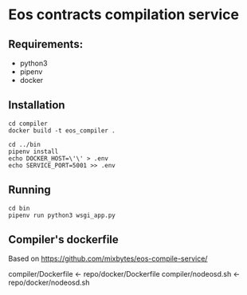 # Eos contracts compilation service

## Requirements:

- python3
- pipenv
- docker

## Installation

```
cd compiler
docker build -t eos_compiler .

cd ../bin
pipenv install
echo DOCKER_HOST=\'\' > .env
echo SERVICE_PORT=5001 >> .env
```

## Running

```
cd bin
pipenv run python3 wsgi_app.py
```


## Compiler's dockerfile

Based on https://github.com/mixbytes/eos-compile-service/

compiler/Dockerfile <- repo/docker/Dockerfile
compiler/nodeosd.sh <- repo/docker/nodeosd.sh
